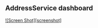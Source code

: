 ## AddressService dashboard

[![Screen Shot][screenshot]](https://github.com/joshuamoesa/splunk-assorted/blob/main/dashboards/webservices/addressservice/screenshot_addressservice.png)
